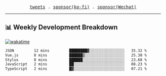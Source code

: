 <p align="center">
  <samp>
    <a href="https://twitter.com/everfu8">tweets</a> .
    <a href="https://ko-fi.com/everfu">sponsor(ko-fi)</a> . 
    <a href="https://s3.qjqq.cn/47/663742bac8e52.webp!color">sponsor(Wechat)</a>
  </samp>
</p>

---

## 📊 Weekly Development Breakdown

[![wakatime](https://wakatime.com/badge/user/0fcef314-a9cd-4509-9880-5cdb2158a775.svg)](https://wakatime.com/@0fcef314-a9cd-4509-9880-5cdb2158a775)

<!--START_SECTION:waka-->

```txt
JSON         12 mins         ████████▓░░░░░░░░░░░░░░░░   35.32 %
Vue.js       8 mins          ██████▒░░░░░░░░░░░░░░░░░░   25.30 %
Stylus       8 mins          ██████░░░░░░░░░░░░░░░░░░░   23.68 %
JavaScript   2 mins          ██░░░░░░░░░░░░░░░░░░░░░░░   08.23 %
TypeScript   2 mins          █▓░░░░░░░░░░░░░░░░░░░░░░░   07.21 %
```

<!--END_SECTION:waka-->
